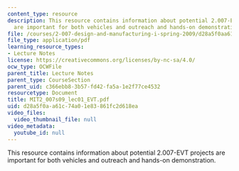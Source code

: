 ```yaml
---
content_type: resource
description: This resource contains information about potential 2.007-EVT projects
  are important for both vehicles and outreach and hands-on demonstration.
file: /courses/2-007-design-and-manufacturing-i-spring-2009/d28a5f0aa61c74a01e83861fc2d618ea_MIT2_007s09_lec01_EVT.pdf
file_type: application/pdf
learning_resource_types:
- Lecture Notes
license: https://creativecommons.org/licenses/by-nc-sa/4.0/
ocw_type: OCWFile
parent_title: Lecture Notes
parent_type: CourseSection
parent_uid: c366ebb8-3b57-fd42-fa5a-1e2f77ce4532
resourcetype: Document
title: MIT2_007s09_lec01_EVT.pdf
uid: d28a5f0a-a61c-74a0-1e83-861fc2d618ea
video_files:
  video_thumbnail_file: null
video_metadata:
  youtube_id: null
---
```

This resource contains information about potential 2.007-EVT projects are important for both vehicles and outreach and hands-on demonstration.